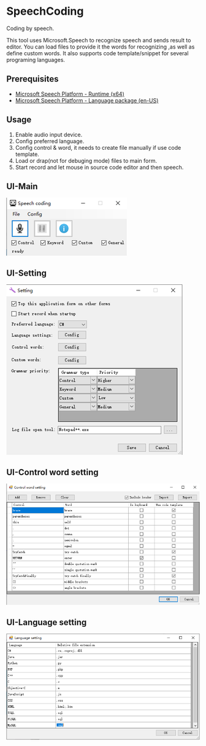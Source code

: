 # SpeechCoding
Coding by speech.

This tool uses Microsoft.Speech to recognize speech and sends result to editor. You can load files to provide it the words for recognizing 
,as well as define custom words. It also supports code template/snippet for several programing languages.

## Prerequisites
* [Microsoft Speech Platform - Runtime (x64)](https://www.microsoft.com/en-us/download/details.aspx?id=27225)
* [Microsoft Speech Platform - Language package (en-US)](https://www.microsoft.com/en-us/download/details.aspx?id=27224)

## Usage
1. Enable audio input device.
2. Config preferred language.
3. Config control & word, it needs to create file manually if use code template.
4. Load or drap(not for debuging mode) files to main form.
5. Start record and let mouse in source code editor and then speech.

## UI-Main
![Screenshot-main](https://github.com/victor-wiki/StaticResources/blob/master/StaticResources/images/projs/SpeechCoding/main.png?raw=true)

## UI-Setting
![Screenshot-setting](https://github.com/victor-wiki/StaticResources/blob/master/StaticResources/images/projs/SpeechCoding/setting.png?raw=true)

## UI-Control word setting
![Screenshot-controlWordSetting](https://github.com/victor-wiki/StaticResources/blob/master/StaticResources/images/projs/SpeechCoding/controlWordSetting.png?raw=true)

## UI-Language setting
![Screenshot-languageSetting](https://github.com/victor-wiki/StaticResources/blob/master/StaticResources/images/projs/SpeechCoding/languageSetting.png?raw=true)

